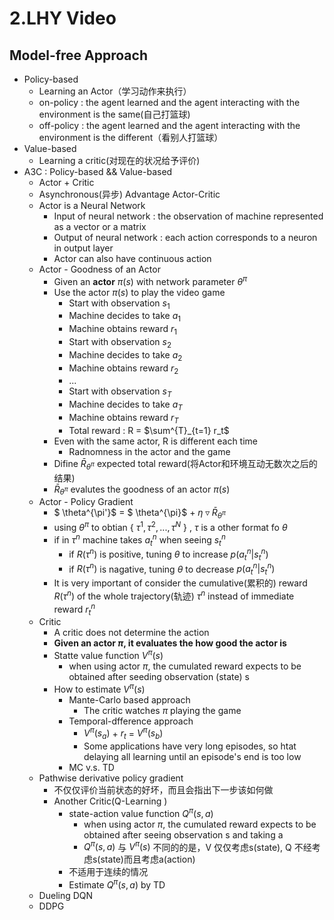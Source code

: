 # 2.LHY Video
## Model-free Approach
+ Policy-based
	+ Learning an Actor（学习动作来执行）
	+ on-policy : the agent learned and the agent interacting with the environment is the same(自己打篮球)
 	+ off-policy : the agent learned and the agent interacting with the environment is the different（看别人打篮球）
+ Value-based
	+ Learning a critic(对现在的状况给予评价)
+ A3C : Policy-based && Value-based
	+ Actor + Critic
	+ Asynchronous(异步) Advantage Actor-Critic
	+ Actor is a Neural Network
		+ Input of neural network : the observation of machine represented as a vector or a matrix
		+ Output of neural network : each action corresponds to a neuron in output layer
		+ Actor can also have continuous action
	+ Actor - Goodness of an Actor
		+ Given an **actor** $\pi(s)$ with network parameter $\theta^\pi$
		+ Use the actor $\pi(s)$ to play the video game
			+ Start with observation $s_1$
			+ Machine decides to take $a_1$
			+ Machine obtains reward $r_1$
			+ Start with observation $s_2$
			+ Machine decides to take $a_2$
			+ Machine obtains reward $r_2$
			+ ...
			+ Start with observation $s_T$
			+ Machine decides to take $a_T$
			+ Machine obtains reward $r_T$
			+ Total reward : R = $\sum^{T}_{t=1} r_t$
		+ Even with the same actor, R is different each time
			+ Radnomness in the actor and the game
		+ Difine $\bar{R}_{\theta^\pi}$ expected total reward(将Actor和环境互动无数次之后的结果)
		+ $\bar{R}_{\theta^\pi}$ evalutes the goodness of an actor $\pi(s)$
	+ Actor - Policy Gradient
		+ $ \theta^{\pi'}$ = $ \theta^{\pi}$ + $\eta \triangledown \bar{R}_{\theta^\pi}$
		+ using $\theta^\pi$ to obtian { ${\tau^1,\tau^2,...,\tau^N}$ } , $\tau$ is a other format fo $\theta$
		+ if in $\tau^n$ machine takes $a^n_t$ when seeing $s^n_t$
			+ if $R(\tau^n)$ is positive, tuning $\theta$ to increase $p(a^n_t|s^n_t)$
			+ if $R(\tau^n)$ is nagative, tuning $\theta$ to decrease $p(a^n_t|s^n_t)$
		+ It is very important of consider the cumulative(累积的) reward $R(\tau^n)$ of the whole trajectory(轨迹) $\tau^n$ instead of immediate reward $r^n_t$
	+ Critic
		+ A critic does not determine the action
		+ **Given an actor $\pi$, it evaluates the how good the actor is**
		+ Statte value function $V^{\pi}(s)$
			+ when using actor $\pi$, the cumulated reward expects to be obtained after seeding observation (state) s
		+ How to estimate $V^{\pi}(s)$
			+ Mante-Carlo based approach
				+ The critic watches $\pi$ playing the game
			+ Temporal-dfference approach
				+ $V^{\pi}(s_a)$ + $r_t$ = $V^{\pi}(s_b)$
				+ Some applications have very long episodes, so htat delaying all learning until an episode's end is too low
			+ MC v.s. TD
	+ Pathwise derivative policy gradient
		+ 不仅仅评价当前状态的好坏，而且会指出下一步该如何做
		+ Another Critic(Q-Learning )
			+ state-action value function $Q^\pi(s,a)$
				+ when using actor $\pi$, the cumulated reward expects to be obtained after seeing observation s and taking a
				+ $Q^\pi(s,a)$ 与 $V^\pi(s)$ 不同的的是，V 仅仅考虑s(state), Q 不经考虑s(state)而且考虑a(action)
			+ 不适用于连续的情况
			+ Estimate $Q^\pi(s,a)$ by TD
	+ Dueling DQN
	+ DDPG
